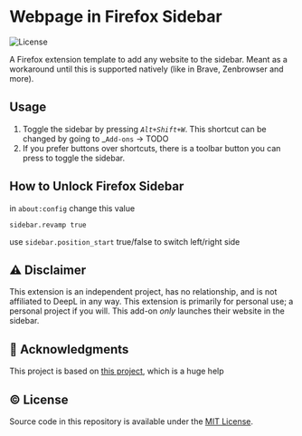 # Webpage in Firefox Sidebar

![License](https://img.shields.io/github/license/semanticdata/firefox-whatsapp-in-sidebar)

A Firefox extension template to add any website to the sidebar. Meant as a workaround until this is supported natively (like in Brave, Zenbrowser and more).

## Usage

1. Toggle the sidebar by pressing _`Alt+Shift+W`_. This shortcut can be changed by going to _`Add-ons` → TODO
2. If you prefer buttons over shortcuts, there is a toolbar button you can press to toggle the sidebar.

## How to Unlock Firefox Sidebar

in `about:config` change this value

`sidebar.revamp true`

use `sidebar.position_start` true/false to switch left/right side

## ⚠ Disclaimer

This extension is an independent project, has no relationship, and is not affiliated to DeepL in any way. This extension is primarily for personal use; a personal project if you will. This add-on _only_ launches their website in the sidebar.

## 💜 Acknowledgments

This project is based on [this project](https://github.com/semanticdata/firefox-whatsapp-in-sidebar), which is a huge help

## © License

Source code in this repository is available under the [MIT License](LICENSE).
